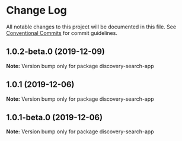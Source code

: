 # Change Log

All notable changes to this project will be documented in this file.
See [Conventional Commits](https://conventionalcommits.org) for commit guidelines.

## 1.0.2-beta.0 (2019-12-09)

**Note:** Version bump only for package discovery-search-app





## 1.0.1 (2019-12-06)

**Note:** Version bump only for package discovery-search-app





## 1.0.1-beta.0 (2019-12-06)

**Note:** Version bump only for package discovery-search-app
